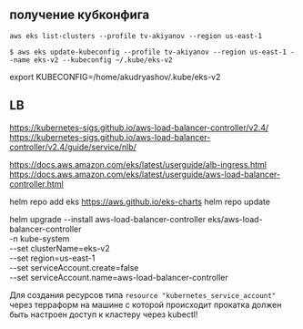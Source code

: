
## получение кубконфига
```
aws eks list-clusters --profile tv-akiyanov --region us-east-1
```

```
$ aws eks update-kubeconfig --profile tv-akiyanov --region us-east-1 --name eks-v2 --kubeconfig ~/.kube/eks-v2
```
export KUBECONFIG=/home/akudryashov/.kube/eks-v2


## LB
https://kubernetes-sigs.github.io/aws-load-balancer-controller/v2.4/
https://kubernetes-sigs.github.io/aws-load-balancer-controller/v2.4/guide/service/nlb/

https://docs.aws.amazon.com/eks/latest/userguide/alb-ingress.html
https://docs.aws.amazon.com/eks/latest/userguide/aws-load-balancer-controller.html

helm repo add eks https://aws.github.io/eks-charts
helm repo update


helm upgrade --install aws-load-balancer-controller eks/aws-load-balancer-controller \
  -n kube-system \
  --set clusterName=eks-v2 \
  --set region=us-east-1 \
  --set serviceAccount.create=false \
  --set serviceAccount.name=aws-load-balancer-controller






<!-- kubectl annotate serviceaccount -n kube-system aws-load-balancer-controller \ eks.amazonaws.com/role-arn=arn:aws:iam::691889635880:role/arn:aws:iam::691889635880:role/aws-service-role/elasticloadbalancing.amazonaws.com/AWSServiceRoleForElasticLoadBalancing

kubectl annotate serviceaccount -n <SERVICE_ACCOUNT_NAMESPACE> <SERVICE_ACCOUNT_NAME> \ eks.amazonaws.com/role-arn=arn:aws:iam::<ACCOUNT_ID>:role/<IAM_ROLE_NAME> -->



Для создания ресурсов типа `resource "kubernetes_service_account"` через терраформ на машине с которой происходит прокатка должен быть настроен доступ к кластеру через kubectl!
